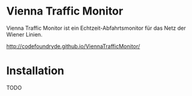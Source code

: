 Vienna Traffic Monitor
======================

Vienna Traffic Monitor ist ein Echtzeit-Abfahrtsmonitor für das Netz der Wiener Linien.

http://codefoundryde.github.io/ViennaTrafficMonitor/


Installation
============

TODO



